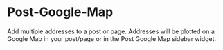 Post-Google-Map
===============

  Add multiple addresses to a post or page. Addresses will be plotted on a Google Map in your post/page or in the Post Google Map sidebar widget. 

